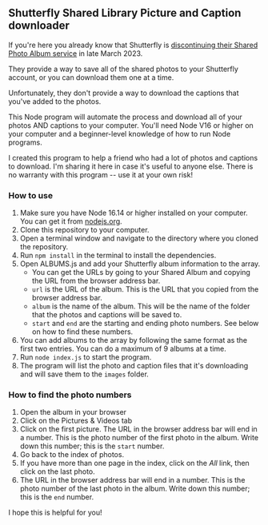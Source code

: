## Shutterfly Shared Library Picture and Caption downloader

If you're here you already know that Shutterfly is [discontinuing their Shared Photo Album service](https://support.shutterfly.com/s/article/share-site-closure) in late March 2023.

They provide a way to save all of the shared photos to your Shutterfly account, or you can download them one at a time.

Unfortunately, they don't provide a way to download the captions that you've added to the photos. 

This Node program will automate the process and download all of your photos AND captions to your computer.  You'll need Node V16 or higher on your computer and a beginner-level knowledge of how to run Node programs.

I created this program to help a friend who had a lot of photos and captions to download.  I'm sharing it here in case it's useful to anyone else.  There is no warranty with this program -- use it at your own risk!

### How to use

1. Make sure you have Node 16.14 or higher installed on your computer. You can get it from [nodejs.org](https://nodejs.org/en/download/).
2. Clone this repository to your computer.
3. Open a terminal window and navigate to the directory where you cloned the repository.
4. Run `npm install` in the terminal to install the dependencies.
5. Open ALBUMS.js and add your Shutterfly album information to the array.
   * You can get the URLs by going to your Shared Album and copying the URL from the browser address bar.
   * `url` is the URL of the album.  This is the URL that you copied from the browser address bar.
   * `album` is the name of the album.  This will be the name of the folder that the photos and captions will be saved to.
   * `start` and `end` are the starting and ending photo numbers. See below on how to find these numbers.
6. You can add albums to the array by following the same format as the first two entries. You can do a maximum of 9 albums at a time.
7. Run `node index.js` to start the program.
8. The program will list the photo and caption files that it's downloading and will save them to the `images` folder.

### How to find the photo numbers

1. Open the album in your browser
2. Click on the Pictures & Videos tab
3. Click on the first picture. The URL in the browser address bar will end in a number.  This is the photo number of the first photo in the album. Write down this number; this is the `start` number.
4. Go back to the index of photos.
5. If you have more than one page in the index, click on the _All_ link, then click on the last photo.
6. The URL in the browser address bar will end in a number.  This is the photo number of the last photo in the album. Write down this number; this is the `end` number.

I hope this is helpful for you!
